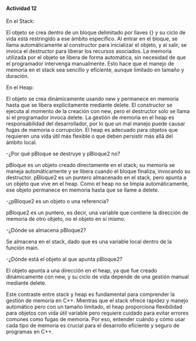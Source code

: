 #### Actividad 12

En el Stack:

El objeto se crea dentro de un bloque delimitado por llaves {} y su ciclo de vida está restringido a ese ámbito específico.
Al entrar en el bloque, se llama automáticamente al constructor para inicializar el objeto, y al salir, se invoca el destructor para liberar los recursos asociados.
La memoria utilizada por el objeto se libera de forma automática, sin necesidad de que el programador intervenga manualmente.
Esto hace que el manejo de memoria en el stack sea sencillo y eficiente, aunque limitado en tamaño y duración.

En el Heap:

El objeto se crea dinámicamente usando new y permanece en memoria hasta que se libera explícitamente mediante delete.
El constructor se ejecuta al momento de la creación con new, pero el destructor solo se llama si el programador invoca delete.
La gestión de memoria en el heap es responsabilidad del desarrollador, por lo que un mal manejo puede causar fugas de memoria o corrupción.
El heap es adecuado para objetos que requieren una vida útil más flexible o que deben persistir más allá del ámbito local.

-¿Por qué pBloque se destruye y pBloque2 no?

pBloque es un objeto creado directamente en el stack; su memoria se maneja automáticamente y se libera cuando el bloque finaliza, invocando su destructor.
pBloque2 es un puntero almacenado en el stack, pero apunta a un objeto que vive en el heap. Como el heap no se limpia automáticamente, ese objeto permanece en memoria hasta que se llame a delete.

-¿pBloque2 es un objeto o una referencia?

pBloque2 es un puntero, es decir, una variable que contiene la dirección de memoria de otro objeto, no el objeto en sí mismo.

-¿Dónde se almacena pBloque2?

Se almacena en el stack, dado que es una variable local dentro de la función main.

-¿Dónde está el objeto al que apunta pBloque2?

El objeto apunta a una dirección en el heap, ya que fue creado dinámicamente con new, y su ciclo de vida depende de una gestión manual mediante delete.

Este contraste entre stack y heap es fundamental para comprender la gestión de memoria en C++. Mientras que el stack ofrece rapidez y manejo automático pero con un tamaño limitado, el heap proporciona flexibilidad para objetos con vida útil variable pero requiere cuidado para evitar errores comunes como fugas de memoria. Por eso, entender cuándo y cómo usar cada tipo de memoria es crucial para el desarrollo eficiente y seguro de programas en C++.
